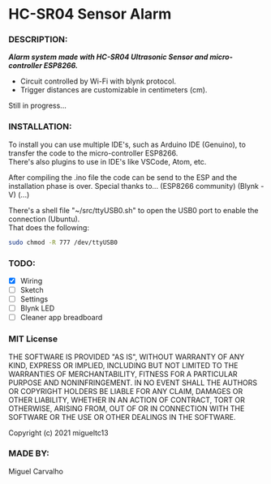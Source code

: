 # HC-SR04 Sensor Alarm

### DESCRIPTION:
***Alarm system made with HC-SR04 Ultrasonic Sensor and micro-controller ESP8266.<br />***
- Circuit controlled by Wi-Fi with blynk protocol.<br />
- Trigger distances are customizable in centimeters (cm).<br />

Still in progress...

### INSTALLATION:
To install you can use multiple IDE's, such as Arduino IDE (Genuino), to transfer the code to the micro-controller ESP8266.<br />
There's also plugins to use in IDE's like VSCode, Atom, etc.<br />

After compiling the .ino file the code can be send to the ESP and the installation phase is over.
Special thanks to... (ESP8266 community) (Blynk - V) (...)

There's a shell file "~/src/ttyUSB0.sh" to open the USB0 port to enable the connection (Ubuntu).<br />
That does the following:
  ```bash
  sudo chmod -R 777 /dev/ttyUSB0 
  ```

### TODO:
  - [x] Wiring
  - [ ] Sketch
  - [ ] Settings
  - [ ] Blynk LED
  - [ ] Cleaner app breadboard

### MIT License
THE SOFTWARE IS PROVIDED "AS IS", WITHOUT WARRANTY OF ANY KIND, EXPRESS OR
IMPLIED, INCLUDING BUT NOT LIMITED TO THE WARRANTIES OF MERCHANTABILITY,
FITNESS FOR A PARTICULAR PURPOSE AND NONINFRINGEMENT. IN NO EVENT SHALL THE
AUTHORS OR COPYRIGHT HOLDERS BE LIABLE FOR ANY CLAIM, DAMAGES OR OTHER
LIABILITY, WHETHER IN AN ACTION OF CONTRACT, TORT OR OTHERWISE, ARISING FROM,
OUT OF OR IN CONNECTION WITH THE SOFTWARE OR THE USE OR OTHER DEALINGS IN THE
SOFTWARE.

Copyright (c) 2021 migueltc13

### MADE BY:
Miguel Carvalho
